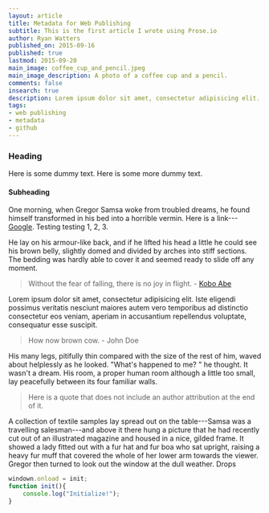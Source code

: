 ```yaml
---
layout: article
title: Metadata for Web Publishing
subtitle: This is the first article I wrote using Prose.io
author: Ryan Watters
published_on: 2015-09-16
published: true
lastmod: 2015-09-20
main_image: coffee_cup_and_pencil.jpeg
main_image_description: A photo of a coffee cup and a pencil.
comments: false
insearch: true
description: Lorem ipsum dolor sit amet, consectetur adipisicing elit. Cum natus, placeat pariatur quibusdam modi officia doloremque lorem ipsum dolor.
tags:
- web publishing
- metadata
- github
---
```


### Heading

Here is some dummy text. Here is some more dummy text.

#### Subheading

One morning, when Gregor Samsa woke from troubled dreams, he found himself transformed in his bed into a horrible vermin. Here is a link---[Google](https://www.google.com). Testing testing 1, 2, 3.

He lay on his armour-like back, and if he lifted his head a little he could see his brown belly, slightly domed and divided by arches into stiff sections. The bedding was hardly able to cover it and seemed ready to slide off any moment.

> Without the fear of falling, there is no joy in flight. - [Kobo Abe](https://en.wikipedia.org/wiki/K%C5%8Db%C5%8D_Abe)

Lorem ipsum dolor sit amet, consectetur adipisicing elit. Iste eligendi possimus veritatis nesciunt maiores autem vero temporibus ad distinctio consectetur eos veniam, aperiam in accusantium repellendus voluptate, consequatur esse suscipit.

> How now brown cow. - John Doe

His many legs, pitifully thin compared with the size of the rest of him, waved about helplessly as he looked. "What's happened to me? " he thought. It wasn't a dream. His room, a proper human room although a little too small, lay peacefully between its four familiar walls.

> Here is a quote that does not include an author attribution at the end of it.

A collection of textile samples lay spread out on the table---Samsa was a travelling salesman---and above it there hung a picture that he had recently cut out of an illustrated magazine and housed in a nice, gilded frame. It showed a lady fitted out with a fur hat and fur boa who sat upright, raising a heavy fur muff that covered the whole of her lower arm towards the viewer. Gregor then turned to look out the window at the dull weather. Drops

```javascript
windown.onload = init;
function init(){
	console.log("Initialize!");
}
```
